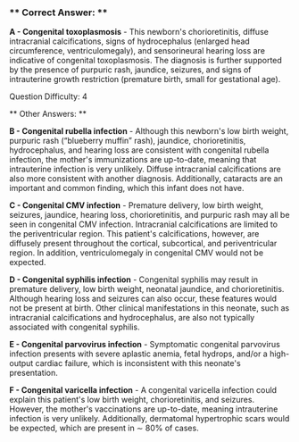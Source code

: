 ### ** Correct Answer: **

**A - Congenital toxoplasmosis** - This newborn's chorioretinitis, diffuse intracranial calcifications, signs of hydrocephalus (enlarged head circumference, ventriculomegaly), and sensorineural hearing loss are indicative of congenital toxoplasmosis. The diagnosis is further supported by the presence of purpuric rash, jaundice, seizures, and signs of intrauterine growth restriction (premature birth, small for gestational age).

Question Difficulty: 4

** Other Answers: **

**B - Congenital rubella infection** - Although this newborn's low birth weight, purpuric rash (“blueberry muffin” rash), jaundice, chorioretinitis, hydrocephalus, and hearing loss are consistent with congenital rubella infection, the mother's immunizations are up-to-date, meaning that intrauterine infection is very unlikely. Diffuse intracranial calcifications are also more consistent with another diagnosis. Additionally, cataracts are an important and common finding, which this infant does not have.

**C - Congenital CMV infection** - Premature delivery, low birth weight, seizures, jaundice, hearing loss, chorioretinitis, and purpuric rash may all be seen in congenital CMV infection. Intracranial calcifications are limited to the periventricular region. This patient's calcifications, however, are diffusely present throughout the cortical, subcortical, and periventricular region. In addition, ventriculomegaly in congenital CMV would not be expected.

**D - Congenital syphilis infection** - Congenital syphilis may result in premature delivery, low birth weight, neonatal jaundice, and chorioretinitis. Although hearing loss and seizures can also occur, these features would not be present at birth. Other clinical manifestations in this neonate, such as intracranial calcifications and hydrocephalus, are also not typically associated with congenital syphilis.

**E - Congenital parvovirus infection** - Symptomatic congenital parvovirus infection presents with severe aplastic anemia, fetal hydrops, and/or a high-output cardiac failure, which is inconsistent with this neonate's presentation.

**F - Congenital varicella infection** - A congenital varicella infection could explain this patient's low birth weight, chorioretinitis, and seizures. However, the mother's vaccinations are up-to-date, meaning intrauterine infection is very unlikely. Additionally, dermatomal hypertrophic scars would be expected, which are present in ∼ 80% of cases.

